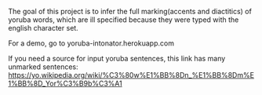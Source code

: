 The goal of this project is to infer the full marking(accents and diactitics) of yoruba words, which are ill specified because they were typed with the english character set. 

For a demo, go to yoruba-intonator.herokuapp.com

If you need a source for input yoruba sentences, this link has many unmarked sentences: https://yo.wikipedia.org/wiki/%C3%80w%E1%BB%8Dn_%E1%BB%8Dm%E1%BB%8D_Yor%C3%B9b%C3%A1

